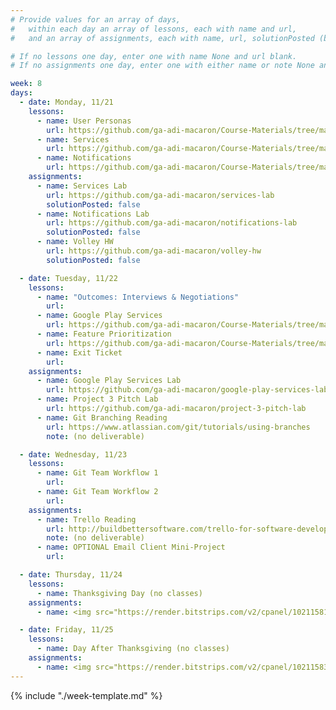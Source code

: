 ```yaml
---
# Provide values for an array of days,
#   within each day an array of lessons, each with name and url,
#   and an array of assignments, each with name, url, solutionPosted (boolean) and note.

# If no lessons one day, enter one with name None and url blank.
# If no assignments one day, enter one with either name or note None and url blank.

week: 8
days:
  - date: Monday, 11/21
    lessons:
      - name: User Personas
        url: https://github.com/ga-adi-macaron/Course-Materials/tree/master/lessons/product-development/user-personas
      - name: Services
        url: https://github.com/ga-adi-macaron/Course-Materials/tree/master/lessons/android-technologies-and-services/services-lesson
      - name: Notifications
        url: https://github.com/ga-adi-macaron/Course-Materials/tree/master/lessons/android-technologies-and-services/notifications-lesson
    assignments:
      - name: Services Lab
        url: https://github.com/ga-adi-macaron/services-lab
        solutionPosted: false
      - name: Notifications Lab
        url: https://github.com/ga-adi-macaron/notifications-lab
        solutionPosted: false
      - name: Volley HW
        url: https://github.com/ga-adi-macaron/volley-hw
        solutionPosted: false

  - date: Tuesday, 11/22
    lessons:
      - name: "Outcomes: Interviews & Negotiations"
        url: 
      - name: Google Play Services
        url: https://github.com/ga-adi-macaron/Course-Materials/tree/master/lessons/android-technologies-and-services/google-play-services-lesson
      - name: Feature Prioritization
        url: https://github.com/ga-adi-macaron/Course-Materials/tree/master/lessons/product-development/feature-prioritization
      - name: Exit Ticket
        url: 
    assignments:
      - name: Google Play Services Lab
        url: https://github.com/ga-adi-macaron/google-play-services-lab
      - name: Project 3 Pitch Lab
        url: https://github.com/ga-adi-macaron/project-3-pitch-lab
      - name: Git Branching Reading
        url: https://www.atlassian.com/git/tutorials/using-branches
        note: (no deliverable)

  - date: Wednesday, 11/23
    lessons:
      - name: Git Team Workflow 1
        url: 
      - name: Git Team Workflow 2
        url: 
    assignments:
      - name: Trello Reading
        url: http://buildbettersoftware.com/trello-for-software-development
        note: (no deliverable)
      - name: OPTIONAL Email Client Mini-Project
        url: 

  - date: Thursday, 11/24
    lessons:
      - name: Thanksgiving Day (no classes)
    assignments:
      - name: <img src="https://render.bitstrips.com/v2/cpanel/10211581-205539203_12-s1-v1.png?transparent=1">

  - date: Friday, 11/25
    lessons:
      - name: Day After Thanksgiving (no classes)
    assignments:
      - name: <img src="https://render.bitstrips.com/v2/cpanel/10211583-205539203_12-s1-v1.png?transparent=1">
---
```


{% include "./week-template.md" %}
